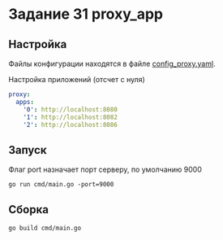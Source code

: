 # Задание 31 proxy_app

## Настройка
Файлы конфигурации находятся в файле [config_proxy.yaml](configs/config_proxy.yaml).

Настройка приложений (отсчет с нуля)
``` yaml
proxy:
  apps:
    '0': http://localhost:8080
    '1': http://localhost:8082
    '2': http://localhost:8086
```

## Запуск

Флаг port назначает порт серверу, по умолчанию 9000

    go run cmd/main.go -port=9000

## Сборка
    go build cmd/main.go